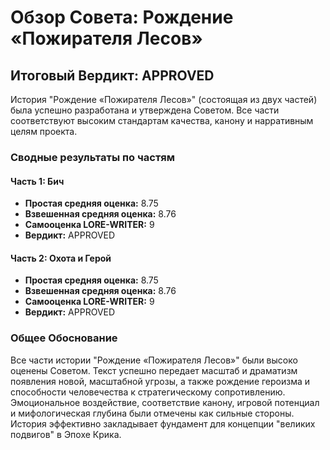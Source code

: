 # Обзор Совета: Рождение «Пожирателя Лесов»

## Итоговый Вердикт: APPROVED

История "Рождение «Пожирателя Лесов»" (состоящая из двух частей) была успешно разработана и утверждена Советом. Все части соответствуют высоким стандартам качества, канону и нарративным целям проекта.

### Сводные результаты по частям

#### Часть 1: Бич
- **Простая средняя оценка:** 8.75
- **Взвешенная средняя оценка:** 8.76
- **Самооценка LORE-WRITER:** 9
- **Вердикт:** APPROVED

#### Часть 2: Охота и Герой
- **Простая средняя оценка:** 8.75
- **Взвешенная средняя оценка:** 8.76
- **Самооценка LORE-WRITER:** 9
- **Вердикт:** APPROVED

### Общее Обоснование

Все части истории "Рождение «Пожирателя Лесов»" были высоко оценены Советом. Текст успешно передает масштаб и драматизм появления новой, масштабной угрозы, а также рождение героизма и способности человечества к стратегическому сопротивлению. Эмоциональное воздействие, соответствие канону, игровой потенциал и мифологическая глубина были отмечены как сильные стороны. История эффективно закладывает фундамент для концепции "великих подвигов" в Эпохе Крика.
